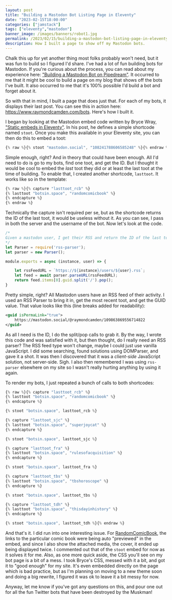 ```yaml
---
layout: post
title: "Building a Mastodon Bot Listing Page in Eleventy"
date: "2023-02-15T18:00:00"
categories: ["jamstack"]
tags: ["eleventy","mastodon"]
banner_image: /images/banners/robot1.jpg
permalink: /2023/02/15/building-a-mastodon-bot-listing-page-in-eleventy
description: How I built a page to show off my Mastodon bots.
---
```


Chalk this up for yet another thing most folks probably won't need, but it was fun to build so I figured I'd share. I've had a lot of fun building bots for Mastodon. If you're curious about the process, you can read about my experience here: ["Building a Mastodon Bot on Pipedream"](https://www.raymondcamden.com/2022/12/01/building-a-mastodon-bot-on-pipedream). It occurred to me that it might be cool to build a page on my blog that shows off the bots I've built. It also occurred to me that it's 100% possible I'd build a bot and forget about it. 

So with that in mind, I built a page that does just that. For each of my bots, it displays their last post. You can see this in action here: <https://www.raymondcamden.com/bots>. Here's how I built it.

I began by looking at the Mastodon embed code written by Bryce Wray, ["Static embeds in Eleventy"](https://www.brycewray.com/posts/2022/08/static-embeds-eleventy/). In his post, he defines a simple shortcode named `stoot`. Once you make this available in your Eleventy site, you can then do this to embed a toot:

```js
{% raw %}{% stoot "mastodon.social", "108241788606585248" %}{% endraw %}
```

Simple enough, right? And in theory that could have been enough. All I'd need to do is go to my bots, find one toot, and get the ID. But I thought it would be cool to embed the *last* toot they did or at least the last toot at the time of building. To enable that, I created another shortcode, `lasttoot`. It works like so in the template:

```js
{% raw %}{% capture "lasttoot_rcb" %}
{% lasttoot "botsin.space", "randomcomicbook" %}
{% endcapture %}
{% endraw %}
```

Technically the capture isn't required per se, but as the shortcode returns the ID of the last toot, it would be useless without it. As you can see, I pass in both the server and the username of the bot. Now let's look at the code.

```js
/*
Given a mastodon user, I get their RSS and return the ID of the last toot.
*/
let Parser = require('rss-parser');
let parser = new Parser();

module.exports = async (instance, user) => {

	let rssFeedURL = `https://${instance}/users/${user}.rss`;
	let feed = await parser.parseURL(rssFeedURL);
	return feed.items[0].guid.split('/').pop();
}
```

Pretty simple, right? All Mastodon users have an RSS feed of their activity. I used an RSS Parser to bring it in, get the most recent toot, and get the GUID value. That value looks like this (line breaks added for readability):

```xml
<guid isPermaLink="true">
	https://mastodon.social/@raymondcamden/109863869556714822
</guid>
```

As all I need is the ID, I do the split/pop calls to grab it. By the way, I wrote this code and was satisfied with it, but then thought, do I really need an RSS parser? The RSS feed type won't change, maybe I could just use vanilla JavaScript. I did some searching, found solutions using DOMParser, and gave it a shot. It was then I discovered that it was a *client-side* JavaScript solution, not server-side. Sigh. I also then remembered I was using `rss-parser` elsewhere on my site so I wasn't really hurting anything by using it again. 

To render my bots, I just repeated a bunch of calls to both shortcodes:

```js
{% raw %}{% capture "lasttoot_rcb" %}
{% lasttoot "botsin.space", "randomcomicbook" %}
{% endcapture %}

{% stoot "botsin.space", lasttoot_rcb %}

{% capture "lasttoot_sjc" %}
{% lasttoot "botsin.space", "superjoycat" %}
{% endcapture %}

{% stoot "botsin.space", lasttoot_sjc %}

{% capture "lasttoot_fra" %}
{% lasttoot "botsin.space", "rulesofacquisition" %}
{% endcapture %}

{% stoot "botsin.space", lasttoot_fra %}

{% capture "lasttoot_tbs" %}
{% lasttoot "botsin.space", "tbshoroscope" %}
{% endcapture %}

{% stoot "botsin.space", lasttoot_tbs %}

{% capture "lasttoot_tdh" %}
{% lasttoot "botsin.space", "thisdayinhistory" %}
{% endcapture %}

{% stoot "botsin.space", lasttoot_tdh %}{% endraw %}
```

And that's it. I did run into one interesting issue. For [RandomComicBook](https://botsin.space/randomcomicbook), the links to the particular comic book were being auto "previewed" in the embed, and since I also show the attached media, the cover, it ended up being displayed twice. I commented out that of the `stoot` embed for now as it solves it for me. Also, as one more quick aside, the CSS you'll see on my bot page is a bit of a mess. I took Bryce's CSS, messed with it a bit, and got it to "good enough" for my site. It's even embedded directly on the page which is bad practice, but as I'm planning on moving to a new theme soon and doing a big rewrite, I figured it was ok to leave it a bit messy for now. 

Anyway, let me know if you've got any questions on this, and pour one out for all the fun Twitter bots that have been destroyed by the Muskman!